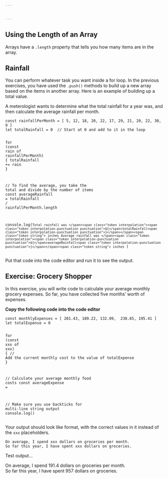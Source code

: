 ```yaml
---


---
```


<h2 id="using-the-length-of-an-array">Using the Length of an Array</h2>
<p>Arrays have a <code>.length</code> property that tells you how many items are in the array.</p>
<h2 id="rainfall">Rainfall</h2>
<p>You can perform whatever task you want inside a for loop. In the previous exercises, you have used the <code>.push()</code> methods to build up a new array based on the items in another array. Here is an example of building up a total value.</p>
<p>A meterologist wants to determine what the total rainfall for a year was, and then calculate the average rainfall per month.</p>
<pre class=" language-js"><code class="prism  language-js"><span class="token keyword">const</span> rainfallPerMonth <span class="token operator">=</span> <span class="token punctuation">[</span> <span class="token number">5</span><span class="token punctuation">,</span> <span class="token number">12</span><span class="token punctuation">,</span> <span class="token number">18</span><span class="token punctuation">,</span> <span class="token number">20</span><span class="token punctuation">,</span> <span class="token number">22</span><span class="token punctuation">,</span> <span class="token number">17</span><span class="token punctuation">,</span> <span class="token number">29</span><span class="token punctuation">,</span> <span class="token number">21</span><span class="token punctuation">,</span> <span class="token number">20</span><span class="token punctuation">,</span> <span class="token number">22</span><span class="token punctuation">,</span> <span class="token number">30</span><span class="token punctuation">,</span> <span class="token number">9</span> <span class="token punctuation">]</span>
<span class="token keyword">let</span> totalRainfall <span class="token operator">=</span> <span class="token number">0</span>  <span class="token comment">// Start at 0 and add to it in the loop</span>

<span class="token keyword">for</span> <span class="token punctuation">(</span><span class="token keyword">const</span> rain <span class="token keyword">of</span> rainfallPerMonth<span class="token punctuation">)</span> <span class="token punctuation">{</span>
	totalRainfall <span class="token operator">+=</span> rain
<span class="token punctuation">}</span>

<span class="token comment">// To find the average, you take the total and divide by the number of items</span>
<span class="token keyword">const</span> averageRainfall <span class="token operator">=</span> totalRainfall <span class="token operator">/</span> rainfallPerMonth<span class="token punctuation">.</span>length

console<span class="token punctuation">.</span><span class="token function">log</span><span class="token punctuation">(</span><span class="token template-string"><span class="token string">`Total rainfall was </span><span class="token interpolation"><span class="token interpolation-punctuation punctuation">${</span>totalRainfall<span class="token interpolation-punctuation punctuation">}</span></span><span class="token string"> inches
Average rainfall was </span><span class="token interpolation"><span class="token interpolation-punctuation punctuation">${</span>averageRainfall<span class="token interpolation-punctuation punctuation">}</span></span><span class="token string"> inches
`</span></span><span class="token punctuation">)</span>
</code></pre>
<p>Put that code into the code editor and run it to see the output.</p>
<h2 id="exercise-grocery-shopper">Exercise: Grocery Shopper</h2>
<p>In this exercise, you will write code to calculate your average monthly grocery expenses. So far, you have collected five months’ worth of expenses.</p>
<p><strong>Copy the following code into the code editor</strong></p>
<pre class=" language-js"><code class="prism  language-js"><span class="token keyword">const</span> monthlyExpenses <span class="token operator">=</span> <span class="token punctuation">[</span> <span class="token number">201.43</span><span class="token punctuation">,</span> <span class="token number">189.22</span><span class="token punctuation">,</span> <span class="token number">132.09</span><span class="token punctuation">,</span>  <span class="token number">238.85</span><span class="token punctuation">,</span> <span class="token number">195.41</span> <span class="token punctuation">]</span>
<span class="token keyword">let</span> totalExpense <span class="token operator">=</span> <span class="token number">0</span>

<span class="token keyword">for</span> <span class="token punctuation">(</span><span class="token keyword">const</span> xxx <span class="token keyword">of</span> xxx<span class="token punctuation">)</span> <span class="token punctuation">{</span>
	<span class="token comment">// Add the current monthly cost to the value of totalExpense</span>
<span class="token punctuation">}</span>

<span class="token comment">// Calculate your average monthly food costs</span>
<span class="token keyword">const</span> averageExpense <span class="token operator">=</span> 

<span class="token comment">// Make sure you use backticks for multi-line string output</span>
console<span class="token punctuation">.</span><span class="token function">log</span><span class="token punctuation">(</span><span class="token punctuation">)</span>
</code></pre>
<p>Your output should look like format, with the correct values in it instead of the <code>xxx</code> placeholders.</p>
<pre class=" language-html"><code class="prism  language-html">On average, I spend xxx dollars on groceries per month.
So far this year, I have spent xxx dollars on groceries.
</code></pre>
<p>Test output…</p>
<p>On average, I spend 191.4 dollars on groceries per month.<br>
So far this year, I have spent 957 dollars on groceries.</p>

